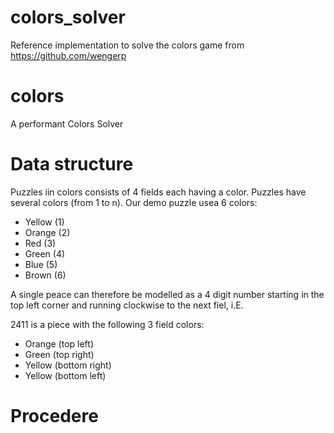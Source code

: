 # colors_solver
Reference implementation to solve the colors game from https://github.com/wengerp

# colors
A performant Colors Solver

# Data structure
Puzzles iin colors consists of 4 fields each having a color. Puzzles have several colors (from 1 to n). Our demo puzzle usea 6 colors:
- Yellow (1)
- Orange (2)
- Red (3)
- Green (4)
- Blue (5)
- Brown (6)

A single peace can therefore be modelled as a 4 digit number starting in the top left corner and running clockwise to the next fiel, i.E.

2411 is a piece with the following 3 field colors: 
- Orange (top left)
- Green (top right)
- Yellow (bottom right)
- Yellow (bottom left)

# Procedere
